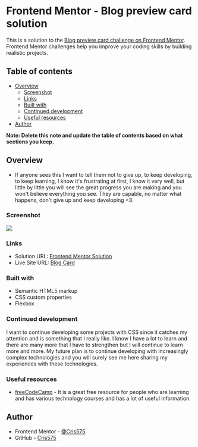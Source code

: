 # Frontend Mentor - Blog preview card solution

This is a solution to the [Blog preview card challenge on Frontend Mentor](https://www.frontendmentor.io/challenges/blog-preview-card-ckPaj01IcS). Frontend Mentor challenges help you improve your coding skills by building realistic projects. 

## Table of contents

- [Overview](#overview)
  - [Screenshot](#screenshot)
  - [Links](#links)
  - [Built with](#built-with)
  - [Continued development](#continued-development)
  - [Useful resources](#useful-resources)
- [Author](#author)

**Note: Delete this note and update the table of contents based on what sections you keep.**

## Overview
- If anyone sees this I want to tell them not to give up, to keep developing, to keep learning, I know it's frustrating at first, I know it very well, but little by little you will see the great progress you are making and you won't believe everything you see. They are capable, no matter what happens, don't give up and keep developing <3.


### Screenshot

![](./screenshot/page.png)


### Links

- Solution URL: [Frontend Mentor Solution](https://www.frontendmentor.io/solutions/blog-card-LmOJqdYLAP)
- Live Site URL: [Blog Card](https://cris575.github.io/Blog-Card/)

### Built with

- Semantic HTML5 markup
- CSS custom properties
- Flexbox

### Continued development

I want to continue developing some projects with CSS since it catches my attention and is something that I really like. I know I have a lot to learn and there are many more that I have to strengthen but I will continue to learn more and more. My future plan is to continue developing with increasingly complex technologies and you will surely see me here sharing my experiences with these technologies.


### Useful resources

- [freeCodeCamp](https://www.freecodecamp.org/learn/) - It is a great free resource for people who are learning and has various technology courses and has a lot of useful information.


## Author

- Frontend Mentor - [@Cris575](https://www.frontendmentor.io/profile/Cris575)
- GitHub - [Cris575](https://github.com/Cris575)




